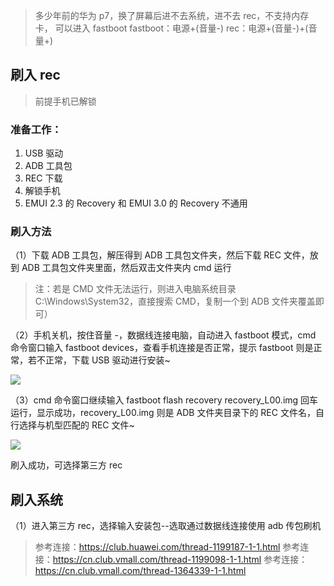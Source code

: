 

> 多少年前的华为 p7，换了屏幕后进不去系统，进不去 rec，不支持内存卡，
> 可以进入 fastboot
> fastboot：电源+(音量-) rec：电源+(音量-)+(音量+)

## 刷入 rec

> 前提手机已解锁

### 准备工作：

1. USB 驱动
2. ADB 工具包
3. REC 下载
4. 解锁手机
5. EMUI 2.3 的 Recovery 和 EMUI 3.0 的 Recovery 不通用

### 刷入方法

（1）下载 ADB 工具包，解压得到 ADB 工具包文件夹，然后下载 REC 文件，放到 ADB 工具包文件夹里面，然后双击文件夹内 cmd 运行

> 注：若是 CMD 文件无法运行，则进入电脑系统目录 C:\Windows\System32，直接搜索 CMD，复制一个到 ADB 文件夹覆盖即可）

（2）手机关机，按住音量 -，数据线连接电脑，自动进入 fastboot 模式，cmd 命令窗口输入 fastboot devices，查看手机连接是否正常，提示 fastboot 则是正常，若不正常，下载 USB 驱动进行安装~

![](https://cdn.jsdelivr.net/gh/tianzhenwuxie01/gitpicgo/img/20200407134318.png)

（3）cmd 命令窗口继续输入 fastboot flash recovery recovery_L00.img 回车运行，显示成功，recovery_L00.img 则是 ADB 文件夹目录下的 REC 文件名，自行选择与机型匹配的 REC 文件~

![](https://cdn.jsdelivr.net/gh/tianzhenwuxie01/gitpicgo/img/20200407134351.png)

刷入成功，可选择第三方 rec

## 刷入系统

（1）进入第三方 rec，选择输入安装包--选取通过数据线连接使用 adb 传包刷机

> 参考连接：https://club.huawei.com/thread-1199187-1-1.html
> 参考连接：https://cn.club.vmall.com/thread-1199098-1-1.html
> 参考连接：https://cn.club.vmall.com/thread-1364339-1-1.html
